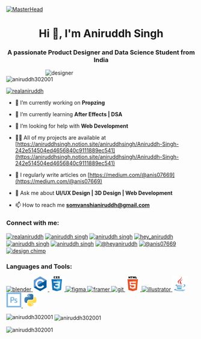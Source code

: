 [![MasterHead](https://mir-s3-cdn-cf.behance.net/project_modules/1400/be832922391491.58c25558f0fe7.gif)](https://aniruddhsingh.notion.site/aniruddhsingh/Aniruddh-Singh-242e514504ed4656840c9111889ec541)
<h1 align="center">Hi 👋, I'm Aniruddh Singh</h1>
<h3 align="center">A passionate Product Designer and Data Science Student from India</h3>
<img align="right" alt="designer" width="400" src="https://i.pinimg.com/originals/4d/c5/9d/4dc59d9d0ee8fbebe10118aec5b16d50.gif>

<p align="left"> <img src="https://komarev.com/ghpvc/?username=aniruddh302001&label=Profile%20views&color=0e75b6&style=flat" alt="aniruddh302001" /> </p>

<p align="left"> <a href="https://twitter.com/realaniruddh" target="blank"><img src="https://img.shields.io/twitter/follow/realaniruddh?logo=twitter&style=for-the-badge" alt="realaniruddh" /></a> </p>

- 🔭 I’m currently working on **Propzing**

- 🌱 I’m currently learning **After Effects | DSA**

- 🤝 I’m looking for help with **Web Development**

- 👨‍💻 All of my projects are available at [https://aniruddhsingh.notion.site/aniruddhsingh/Aniruddh-Singh-242e514504ed4656840c9111889ec541](https://aniruddhsingh.notion.site/aniruddhsingh/Aniruddh-Singh-242e514504ed4656840c9111889ec541)

- 📝 I regularly write articles on [https://medium.com/@anis07669](https://medium.com/@anis07669)

- 💬 Ask me about **UI/UX Design | 3D Design | Web Development**

- 📫 How to reach me **somvanshianiruddh@gmail.com**

<h3 align="left">Connect with me:</h3>
<p align="left">
<a href="https://twitter.com/realaniruddh" target="blank"><img align="center" src="https://raw.githubusercontent.com/rahuldkjain/github-profile-readme-generator/master/src/images/icons/Social/twitter.svg" alt="realaniruddh" height="30" width="40" /></a>
<a href="https://linkedin.com/in/aniruddh singh" target="blank"><img align="center" src="https://raw.githubusercontent.com/rahuldkjain/github-profile-readme-generator/master/src/images/icons/Social/linked-in-alt.svg" alt="aniruddh singh" height="30" width="40" /></a>
<a href="https://fb.com/aniruddh singh" target="blank"><img align="center" src="https://raw.githubusercontent.com/rahuldkjain/github-profile-readme-generator/master/src/images/icons/Social/facebook.svg" alt="aniruddh singh" height="30" width="40" /></a>
<a href="https://instagram.com/hey_aniruddh" target="blank"><img align="center" src="https://raw.githubusercontent.com/rahuldkjain/github-profile-readme-generator/master/src/images/icons/Social/instagram.svg" alt="hey_aniruddh" height="30" width="40" /></a>
<a href="https://dribbble.com/aniruddh singh" target="blank"><img align="center" src="https://raw.githubusercontent.com/rahuldkjain/github-profile-readme-generator/master/src/images/icons/Social/dribbble.svg" alt="aniruddh singh" height="30" width="40" /></a>
<a href="https://www.behance.net/aniruddh singh" target="blank"><img align="center" src="https://raw.githubusercontent.com/rahuldkjain/github-profile-readme-generator/master/src/images/icons/Social/behance.svg" alt="aniruddh singh" height="30" width="40" /></a>
<a href="https://hashnode.com/@heyaniruddh" target="blank"><img align="center" src="https://raw.githubusercontent.com/rahuldkjain/github-profile-readme-generator/master/src/images/icons/Social/hashnode.svg" alt="@heyaniruddh" height="30" width="40" /></a>
<a href="https://medium.com/@anis07669" target="blank"><img align="center" src="https://raw.githubusercontent.com/rahuldkjain/github-profile-readme-generator/master/src/images/icons/Social/medium.svg" alt="@anis07669" height="30" width="40" /></a>
<a href="https://www.youtube.com/c/design chimp" target="blank"><img align="center" src="https://raw.githubusercontent.com/rahuldkjain/github-profile-readme-generator/master/src/images/icons/Social/youtube.svg" alt="design chimp" height="30" width="40" /></a>
</p>

<h3 align="left">Languages and Tools:</h3>
<p align="left"> <a href="https://www.blender.org/" target="_blank" rel="noreferrer"> <img src="https://download.blender.org/branding/community/blender_community_badge_white.svg" alt="blender" width="40" height="40"/> </a> <a href="https://www.cprogramming.com/" target="_blank" rel="noreferrer"> <img src="https://raw.githubusercontent.com/devicons/devicon/master/icons/c/c-original.svg" alt="c" width="40" height="40"/> </a> <a href="https://www.w3schools.com/css/" target="_blank" rel="noreferrer"> <img src="https://raw.githubusercontent.com/devicons/devicon/master/icons/css3/css3-original-wordmark.svg" alt="css3" width="40" height="40"/> </a> <a href="https://www.figma.com/" target="_blank" rel="noreferrer"> <img src="https://www.vectorlogo.zone/logos/figma/figma-icon.svg" alt="figma" width="40" height="40"/> </a> <a href="https://www.framer.com/" target="_blank" rel="noreferrer"> <img src="https://www.vectorlogo.zone/logos/framer/framer-icon.svg" alt="framer" width="40" height="40"/> </a> <a href="https://git-scm.com/" target="_blank" rel="noreferrer"> <img src="https://www.vectorlogo.zone/logos/git-scm/git-scm-icon.svg" alt="git" width="40" height="40"/> </a> <a href="https://www.w3.org/html/" target="_blank" rel="noreferrer"> <img src="https://raw.githubusercontent.com/devicons/devicon/master/icons/html5/html5-original-wordmark.svg" alt="html5" width="40" height="40"/> </a> <a href="https://www.adobe.com/in/products/illustrator.html" target="_blank" rel="noreferrer"> <img src="https://www.vectorlogo.zone/logos/adobe_illustrator/adobe_illustrator-icon.svg" alt="illustrator" width="40" height="40"/> </a> <a href="https://www.java.com" target="_blank" rel="noreferrer"> <img src="https://raw.githubusercontent.com/devicons/devicon/master/icons/java/java-original.svg" alt="java" width="40" height="40"/> </a> <a href="https://www.photoshop.com/en" target="_blank" rel="noreferrer"> <img src="https://raw.githubusercontent.com/devicons/devicon/master/icons/photoshop/photoshop-line.svg" alt="photoshop" width="40" height="40"/> </a> <a href="https://www.python.org" target="_blank" rel="noreferrer"> <img src="https://raw.githubusercontent.com/devicons/devicon/master/icons/python/python-original.svg" alt="python" width="40" height="40"/> </a> </p>

<p><img align="left" src="https://github-readme-stats.vercel.app/api/top-langs?username=aniruddh302001&show_icons=true&locale=en&layout=compact" alt="aniruddh302001" /></p>

<p>&nbsp;<img align="center" src="https://github-readme-stats.vercel.app/api?username=aniruddh302001&show_icons=true&locale=en" alt="aniruddh302001" /></p>

<p><img align="center" src="https://github-readme-streak-stats.herokuapp.com/?user=aniruddh302001&" alt="aniruddh302001" /></p>
